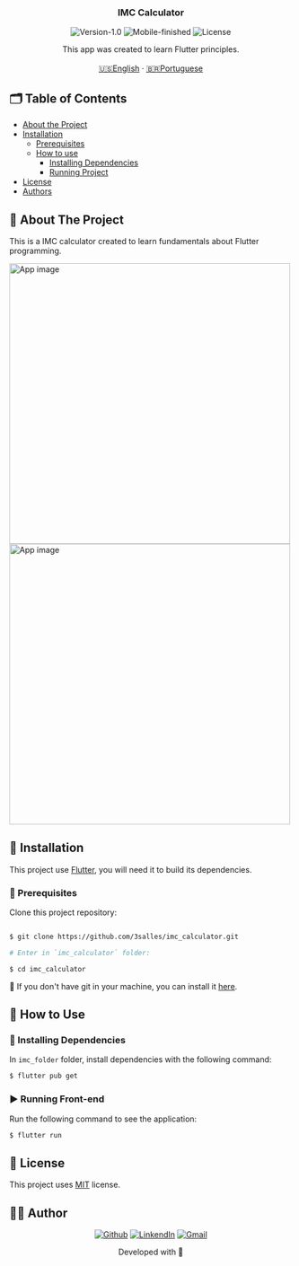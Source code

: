 <p align="center">

  <h3 align="center">IMC Calculator</h3>

<p align="center">
  <img src="https://img.shields.io/static/v1?label=Version&message=1.0&color=7159c1" alt="Version-1.0" />
  <img src="https://img.shields.io/static/v1?label=Mobile&message=Finished&color=green" alt="Mobile-finished" />
  <img src="https://img.shields.io/static/v1?label=Lincense&message=MIT&color=0000ff " alt="License" />
</p>

<p align="center">
    This app was created to learn Flutter principles.
    <br />
    <br />
    <a href="README.md">🇺🇸English</a>
    ·
    <a href="README-pt.md">🇧🇷Portuguese</a>
  </p>
</p>

<!-- TABLE OF CONTENTS -->
## 🗂 Table of Contents

* [About the Project](#book-about-the-project)
* [Installation](#bricks-installation)
  * [Prerequisites](#construction-prerequisites)
  * [How to use](#scroll-how-to-use)
    * [Installing Dependencies](#construction-installing-dependencies)
    * [Running Project](#arrow_forward-running-front-end)
* [License](#page_facing_up-license)
* [Authors](#woman_technologist-man_technologist-author)

## :book: About The Project

This is a IMC calculator created to learn fundamentals about Flutter programming.

<img src="https://user-images.githubusercontent.com/62452619/144729123-d0985968-c2f3-47ab-ad4d-2d402fa5408b.png" alt="App image" height="500px" />
<img src="https://user-images.githubusercontent.com/62452619/144729127-e36ff378-123c-4d13-a13e-85097a55989e.png" alt="App image" height="500px" />

## :bricks: Installation

This project use [Flutter](https://flutter.dev), you will need it to build its dependencies.

### :construction: Prerequisites

Clone this project repository:
```bash

$ git clone https://github.com/3salles/imc_calculator.git

# Enter in `imc_calculator` folder:

$ cd imc_calculator
```

🚨 If you don't have git in your machine, you can install it [here](https://git-scm.com/downloads).

## :scroll: How to Use

### :construction: Installing Dependencies

In `imc_folder` folder, install dependencies with the following command:

```bash
$ flutter pub get
```

### :arrow_forward: Running Front-end

Run the following command to see the application:

```bash
$ flutter run
```

## :page_facing_up: License

This project uses [MIT](https://github.com/3salles/rankaa/blob/develop/LICENSE) license.

## :woman_technologist: Author


<p align="center">
  <a href="https://github.com/3salles"><img src="https://img.shields.io/badge/-Github-000?style=flat-square&logo=Github&logoColor=white&link=https://github.com/3salles" alt="Github" /></a>
  <a href="https://www.linkedin.com/in/beatriz-salles-b701a31a6/"><img src="https://img.shields.io/badge/-LinkedIn-blue?style=flat-square&logo=Linkedin&logoColor=white&link=https://www.linkedin.com/in/beatriz-salles-b701a31a6" alt="LinkendIn" /></a>
  <a href="mailto:beatrizsallesss@gmail.com"><img src="https://img.shields.io/badge/-Gmail-c14438?style=flat-square&logo=Gmail&logoColor=white&link=mailto:beatrizsallesss@gmail.com" alt="Gmail" /></a>
</p>


<p align="center">Developed with 💜</p>
